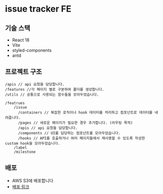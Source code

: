 # issue tracker FE

## 기술 스택

- React 18
- Vite
- styled-components
- antd

## 프로젝트 구조

```
/apis // api 요청을 담당합니다.
/features //각 페이지 별로 구분하여 폴더를 생성합니다.
/utils // 공통으로 사용되는 함수들을 모아두었습니다.
```

```
/featrues
    /issue
      /containers // 복잡한 로직이나 hook 데이터를 처리하고 컴포넌트로 데이터를 내려줍니다.
      /pages // 새로운 페이지가 필요한 경우 추가합니다. (라우팅 목적)
      /apis // api 요청을 담당합니다.
      /components // UI를 담당하는 컴포넌트를 모아두었습니다.
      /hooks // API를 호출하거나 여러 페이지들에서 재사용할 수 있도록 작성한 custom hook을 모아두었습니다.
    /label
    /milestone
```

## 배포

- AWS S3에 배포합니다
- [배포 링크](http://issue-tracker-front.s3-website.ap-northeast-2.amazonaws.com/)
